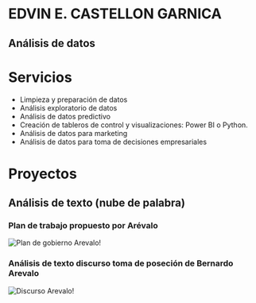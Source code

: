 # EDVIN E. CASTELLON GARNICA
## Análisis de datos

# Servicios
* Limpieza y preparación de datos
* Análisis exploratorio de datos
* Análisis de datos predictivo
* Creación de tableros de control y visualizaciones: Power BI o Python.
* Análisis de datos para marketing
* Análisis de datos para toma de decisiones empresariales

# Proyectos
## Análisis de texto  (nube de palabra)


### Plan de trabajo propuesto por Arévalo
![Plan de gobierno Arevalo!](https://github.com/edvincastellon/edvincastellon.github.io/blob/71c11ffd7d0cc0e534ab8a7e003669874a2cb437/imagenes/plan_arevalo_nube.png)


### Análisis de texto discurso toma de poseción de Bernardo Arevalo
![Discurso Arevalo!](https://github.com/edvincastellon/edvincastellon.github.io/blob/8563a7a05d749949d9636310127ea1572feab99b/imagenes/discurso_toma_poseci%C3%B3n.png)
